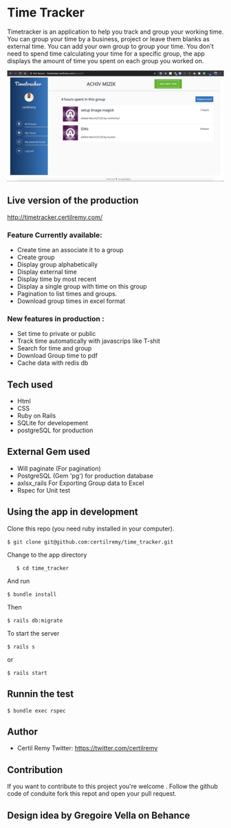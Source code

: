#   Time Tracker
Timetracker is an application to help you track and group your working time. You can group your time by a business, project or leave them blanks as external time. You can add your own group to group your time. You don't need to spend time calculating your time for a specific group, the app displays the amount of time you spent on each group you worked on.

<p align="center">
    <img src="capture.png">
</p>

## Live version of the production
http://timetracker.certilremy.com/

### Feature Currently available:

* Create time an associate it to a group
* Create group
* Display group alphabetically
* Display external time
* Display time by most recent
* Display a single group with time on this group
* Pagination to list times and groups.
* Download group times in excel format


### New features in production :

* Set time to private or public
* Track time automatically with javascrips like T-shit
* Search for time and group 
* Download Group time to pdf
* Cache data with redis db

## Tech used 
* Html
* CSS
* Ruby on Rails
* SQLite for developement 
* postgreSQL  for production

## External Gem used 

* Will paginate (For pagination)
* PostgreSQL (Gem 'pg') for production database
* axlsx_rails For Exporting Group data to Excel 
* Rspec for Unit test 

## Using the app in development 
Clone this repo (you need ruby installed in your computer).
```
$ git clone git@github.com:certilremy/time_tracker.git
```

 Change to the app directory 
 
 ```
    $ cd time_tracker
 ```

   And run 

```
$ bundle install 
```

Then 

```
$ rails db:migrate 
```
To start the server 

```
$ rails s
```
or 

```
$ rails start
```

## Runnin the test 

```
$ bundle exec rspec
```
## Author 

* Certil Remy    Twitter: https://twitter.com/certilremy

## Contribution 

If you want to contribute to this project you're welcome .
Follow the github code of conduite fork this repot and open your pull request. 

## Design idea by Gregoire Vella on Behance 